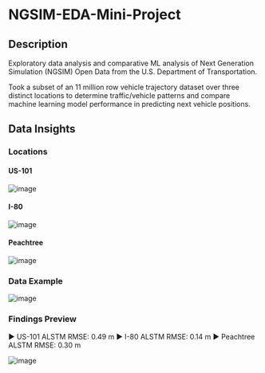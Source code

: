 # NGSIM-EDA-Mini-Project

## Description ##

Exploratory data analysis and comparative ML analysis of Next Generation Simulation (NGSIM) Open Data from the U.S. Department of Transportation.

Took a subset of an 11 million row vehicle trajectory dataset over three distinct locations to determine traffic/vehicle patterns and compare machine learning model performance in predicting next vehicle positions. 

## Data Insights ##

### Locations ###

#### US-101 ####

![image](https://github.com/user-attachments/assets/538f8e11-1c5a-4500-bfd5-ed4d3ed1e9c7)

#### I-80 ####

![image](https://github.com/user-attachments/assets/4eba47e7-e31a-4810-a3e3-a64dd86e78ac)

#### Peachtree ####

![image](https://github.com/user-attachments/assets/6760e5cd-afc9-434d-90a5-a2bf4bb0e049)

### Data Example ###

![image](https://github.com/user-attachments/assets/416a5cf9-c0f9-4008-90ef-fa84fca1ee87)

### Findings Preview ###

► US-101 ALSTM RMSE:      0.49 m
► I-80 ALSTM RMSE:        0.14 m
► Peachtree ALSTM RMSE:   0.30 m

![image](https://github.com/user-attachments/assets/aafdfabc-3c3f-4b25-bf1b-64ac18be9762)





